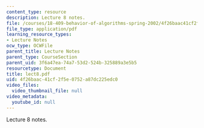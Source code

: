 ```yaml
---
content_type: resource
description: Lecture 8 notes.
file: /courses/18-409-behavior-of-algorithms-spring-2002/4f26baac41cf2f5e0752a87dc225edc0_lect8.pdf
file_type: application/pdf
learning_resource_types:
- Lecture Notes
ocw_type: OCWFile
parent_title: Lecture Notes
parent_type: CourseSection
parent_uid: 3f6a47ea-74a7-53d2-524b-325889a3e5b5
resourcetype: Document
title: lect8.pdf
uid: 4f26baac-41cf-2f5e-0752-a87dc225edc0
video_files:
  video_thumbnail_file: null
video_metadata:
  youtube_id: null
---
```

Lecture 8 notes.

